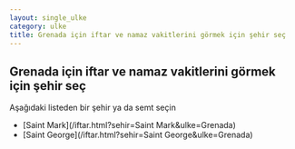 ```yaml
---
layout: single_ulke
category: ulke
title: Grenada için iftar ve namaz vakitlerini görmek için şehir seç
---
```



## Grenada için iftar ve namaz vakitlerini görmek için şehir seç

Aşağıdaki listeden bir şehir ya da semt seçin


* [Saint Mark](/iftar.html?sehir=Saint Mark&ulke=Grenada)
* [Saint George](/iftar.html?sehir=Saint George&ulke=Grenada)
